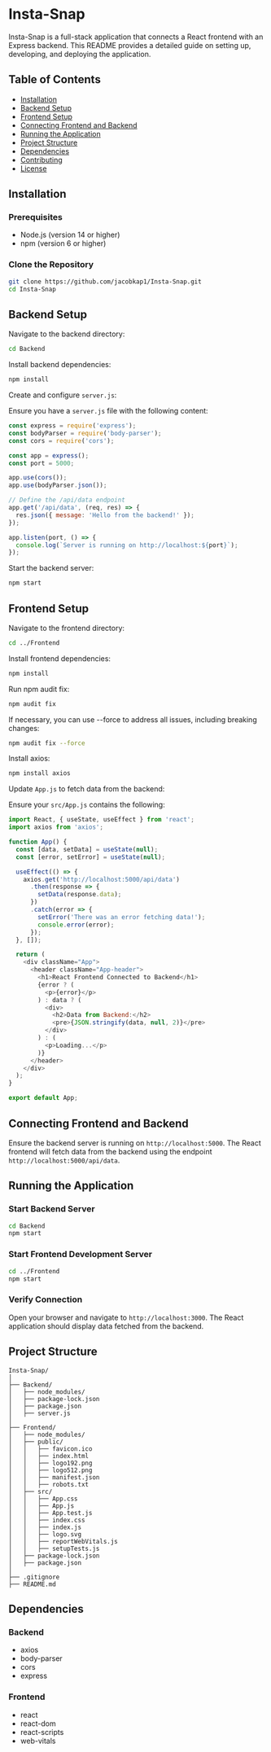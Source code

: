 
# Insta-Snap

Insta-Snap is a full-stack application that connects a React frontend with an Express backend. This README provides a detailed guide on setting up, developing, and deploying the application.

## Table of Contents

- [Installation](#installation)
- [Backend Setup](#backend-setup)
- [Frontend Setup](#frontend-setup)
- [Connecting Frontend and Backend](#connecting-frontend-and-backend)
- [Running the Application](#running-the-application)
- [Project Structure](#project-structure)
- [Dependencies](#dependencies)
- [Contributing](#contributing)
- [License](#license)

## Installation

### Prerequisites

- Node.js (version 14 or higher)
- npm (version 6 or higher)

### Clone the Repository

```bash
git clone https://github.com/jacobkap1/Insta-Snap.git
cd Insta-Snap
```

## Backend Setup

Navigate to the backend directory:

```bash
cd Backend
```

Install backend dependencies:

```bash
npm install
```

Create and configure `server.js`:

Ensure you have a `server.js` file with the following content:

```javascript
const express = require('express');
const bodyParser = require('body-parser');
const cors = require('cors');

const app = express();
const port = 5000;

app.use(cors());
app.use(bodyParser.json());

// Define the /api/data endpoint
app.get('/api/data', (req, res) => {
  res.json({ message: 'Hello from the backend!' });
});

app.listen(port, () => {
  console.log(`Server is running on http://localhost:${port}`);
});
```

Start the backend server:

```bash
npm start
```

## Frontend Setup

Navigate to the frontend directory:

```bash
cd ../Frontend
```

Install frontend dependencies:

```bash
npm install
```

Run npm audit fix:

```bash
npm audit fix
```

If necessary, you can use --force to address all issues, including breaking changes:

```bash
npm audit fix --force
```

Install axios:

```bash
npm install axios
```

Update `App.js` to fetch data from the backend:

Ensure your `src/App.js` contains the following:

```javascript
import React, { useState, useEffect } from 'react';
import axios from 'axios';

function App() {
  const [data, setData] = useState(null);
  const [error, setError] = useState(null);

  useEffect(() => {
    axios.get('http://localhost:5000/api/data')
      .then(response => {
        setData(response.data);
      })
      .catch(error => {
        setError('There was an error fetching data!');
        console.error(error);
      });
  }, []);

  return (
    <div className="App">
      <header className="App-header">
        <h1>React Frontend Connected to Backend</h1>
        {error ? (
          <p>{error}</p>
        ) : data ? (
          <div>
            <h2>Data from Backend:</h2>
            <pre>{JSON.stringify(data, null, 2)}</pre>
          </div>
        ) : (
          <p>Loading...</p>
        )}
      </header>
    </div>
  );
}

export default App;
```

## Connecting Frontend and Backend

Ensure the backend server is running on `http://localhost:5000`.
The React frontend will fetch data from the backend using the endpoint `http://localhost:5000/api/data`.

## Running the Application

### Start Backend Server

```bash
cd Backend
npm start
```

### Start Frontend Development Server

```bash
cd ../Frontend
npm start
```

### Verify Connection

Open your browser and navigate to `http://localhost:3000`.
The React application should display data fetched from the backend.

## Project Structure

```
Insta-Snap/
│
├── Backend/
│   ├── node_modules/
│   ├── package-lock.json
│   ├── package.json
│   ├── server.js
│
├── Frontend/
│   ├── node_modules/
│   ├── public/
│   │   ├── favicon.ico
│   │   ├── index.html
│   │   ├── logo192.png
│   │   ├── logo512.png
│   │   ├── manifest.json
│   │   ├── robots.txt
│   ├── src/
│   │   ├── App.css
│   │   ├── App.js
│   │   ├── App.test.js
│   │   ├── index.css
│   │   ├── index.js
│   │   ├── logo.svg
│   │   ├── reportWebVitals.js
│   │   ├── setupTests.js
│   ├── package-lock.json
│   ├── package.json
│
├── .gitignore
├── README.md
```

## Dependencies

### Backend

- axios
- body-parser
- cors
- express

### Frontend

- react
- react-dom
- react-scripts
- web-vitals

